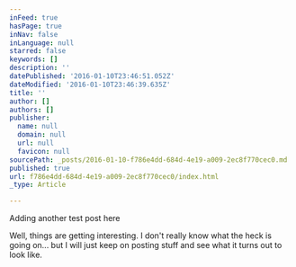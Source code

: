 ```yaml
---
inFeed: true
hasPage: true
inNav: false
inLanguage: null
starred: false
keywords: []
description: ''
datePublished: '2016-01-10T23:46:51.052Z'
dateModified: '2016-01-10T23:46:39.635Z'
title: ''
author: []
authors: []
publisher:
  name: null
  domain: null
  url: null
  favicon: null
sourcePath: _posts/2016-01-10-f786e4dd-684d-4e19-a009-2ec8f770cec0.md
published: true
url: f786e4dd-684d-4e19-a009-2ec8f770cec0/index.html
_type: Article

---
```

Adding another test post here

Well, things are getting interesting. I don't really know what the heck is going on... but I will just keep on posting stuff and see what it turns out to look like.
